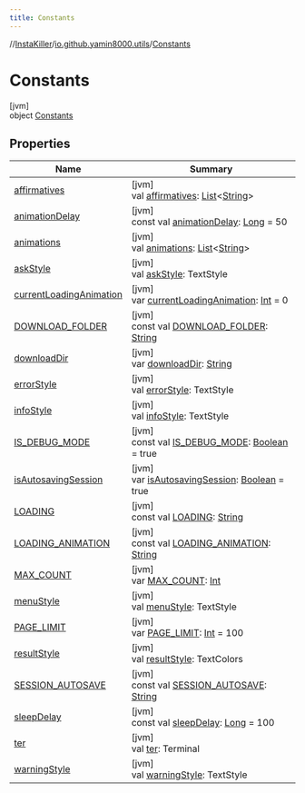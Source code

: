 ```yaml
---
title: Constants
---
```

//[InstaKiller](../../../index.html)/[io.github.yamin8000.utils](../index.html)/[Constants](index.html)



# Constants



[jvm]\
object [Constants](index.html)



## Properties


| Name | Summary |
|---|---|
| [affirmatives](affirmatives.html) | [jvm]<br>val [affirmatives](affirmatives.html): [List](https://kotlinlang.org/api/latest/jvm/stdlib/kotlin.collections/-list/index.html)&lt;[String](https://kotlinlang.org/api/latest/jvm/stdlib/kotlin/-string/index.html)&gt; |
| [animationDelay](animation-delay.html) | [jvm]<br>const val [animationDelay](animation-delay.html): [Long](https://kotlinlang.org/api/latest/jvm/stdlib/kotlin/-long/index.html) = 50 |
| [animations](animations.html) | [jvm]<br>val [animations](animations.html): [List](https://kotlinlang.org/api/latest/jvm/stdlib/kotlin.collections/-list/index.html)&lt;[String](https://kotlinlang.org/api/latest/jvm/stdlib/kotlin/-string/index.html)&gt; |
| [askStyle](ask-style.html) | [jvm]<br>val [askStyle](ask-style.html): TextStyle |
| [currentLoadingAnimation](current-loading-animation.html) | [jvm]<br>var [currentLoadingAnimation](current-loading-animation.html): [Int](https://kotlinlang.org/api/latest/jvm/stdlib/kotlin/-int/index.html) = 0 |
| [DOWNLOAD_FOLDER](-d-o-w-n-l-o-a-d_-f-o-l-d-e-r.html) | [jvm]<br>const val [DOWNLOAD_FOLDER](-d-o-w-n-l-o-a-d_-f-o-l-d-e-r.html): [String](https://kotlinlang.org/api/latest/jvm/stdlib/kotlin/-string/index.html) |
| [downloadDir](download-dir.html) | [jvm]<br>var [downloadDir](download-dir.html): [String](https://kotlinlang.org/api/latest/jvm/stdlib/kotlin/-string/index.html) |
| [errorStyle](error-style.html) | [jvm]<br>val [errorStyle](error-style.html): TextStyle |
| [infoStyle](info-style.html) | [jvm]<br>val [infoStyle](info-style.html): TextStyle |
| [IS_DEBUG_MODE](-i-s_-d-e-b-u-g_-m-o-d-e.html) | [jvm]<br>const val [IS_DEBUG_MODE](-i-s_-d-e-b-u-g_-m-o-d-e.html): [Boolean](https://kotlinlang.org/api/latest/jvm/stdlib/kotlin/-boolean/index.html) = true |
| [isAutosavingSession](is-autosaving-session.html) | [jvm]<br>var [isAutosavingSession](is-autosaving-session.html): [Boolean](https://kotlinlang.org/api/latest/jvm/stdlib/kotlin/-boolean/index.html) = true |
| [LOADING](-l-o-a-d-i-n-g.html) | [jvm]<br>const val [LOADING](-l-o-a-d-i-n-g.html): [String](https://kotlinlang.org/api/latest/jvm/stdlib/kotlin/-string/index.html) |
| [LOADING_ANIMATION](-l-o-a-d-i-n-g_-a-n-i-m-a-t-i-o-n.html) | [jvm]<br>const val [LOADING_ANIMATION](-l-o-a-d-i-n-g_-a-n-i-m-a-t-i-o-n.html): [String](https://kotlinlang.org/api/latest/jvm/stdlib/kotlin/-string/index.html) |
| [MAX_COUNT](-m-a-x_-c-o-u-n-t.html) | [jvm]<br>var [MAX_COUNT](-m-a-x_-c-o-u-n-t.html): [Int](https://kotlinlang.org/api/latest/jvm/stdlib/kotlin/-int/index.html) |
| [menuStyle](menu-style.html) | [jvm]<br>val [menuStyle](menu-style.html): TextStyle |
| [PAGE_LIMIT](-p-a-g-e_-l-i-m-i-t.html) | [jvm]<br>var [PAGE_LIMIT](-p-a-g-e_-l-i-m-i-t.html): [Int](https://kotlinlang.org/api/latest/jvm/stdlib/kotlin/-int/index.html) = 100 |
| [resultStyle](result-style.html) | [jvm]<br>val [resultStyle](result-style.html): TextColors |
| [SESSION_AUTOSAVE](-s-e-s-s-i-o-n_-a-u-t-o-s-a-v-e.html) | [jvm]<br>const val [SESSION_AUTOSAVE](-s-e-s-s-i-o-n_-a-u-t-o-s-a-v-e.html): [String](https://kotlinlang.org/api/latest/jvm/stdlib/kotlin/-string/index.html) |
| [sleepDelay](sleep-delay.html) | [jvm]<br>const val [sleepDelay](sleep-delay.html): [Long](https://kotlinlang.org/api/latest/jvm/stdlib/kotlin/-long/index.html) = 100 |
| [ter](ter.html) | [jvm]<br>val [ter](ter.html): Terminal |
| [warningStyle](warning-style.html) | [jvm]<br>val [warningStyle](warning-style.html): TextStyle |

